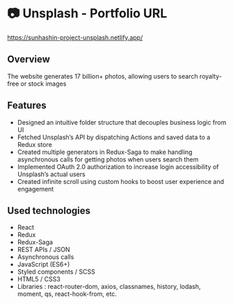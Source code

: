 # :camera: Unsplash - Portfolio URL
<https://sunhashin-project-unsplash.netlify.app/>


## Overview
The website generates 17 billion+ photos, allowing users to search royalty-free or stock images

## Features
* Designed an intuitive folder structure that decouples business logic from UI
* Fetched Unsplash’s API by dispatching Actions and saved data to a Redux store
* Created multiple generators in Redux-Saga to make handling asynchronous calls for getting photos when users search them
* Implemented OAuth 2.0 authorization to increase login accessibility of Unsplash’s actual users
* Created infinite scroll using custom hooks to boost user experience and engagement

## Used technologies
- React
- Redux
- Redux-Saga
- REST APIs / JSON
- Asynchronous calls
- JavaScript (ES6+)
- Styled components / SCSS
- HTML5 / CSS3
- Libraries : react-router-dom, axios, classnames, history, lodash, moment, qs, react-hook-from, etc.
